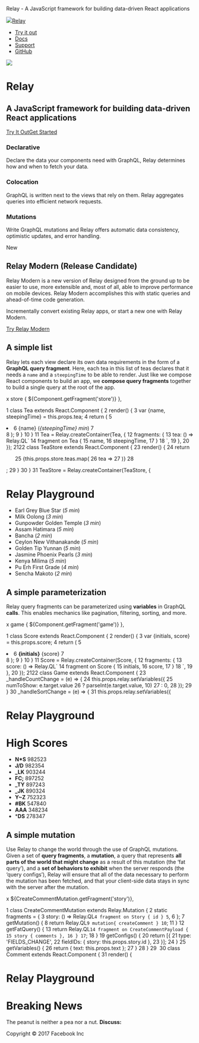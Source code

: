 Relay - A JavaScript framework for building data-driven React applications

[![](../_resources/7b5d584ecc07ab50ac4a8512f3c326e0.png)Relay](https://facebook.github.io/relay/)

- [Try it out](https://facebook.github.io/relay/prototyping/playground.html)
- [Docs](https://facebook.github.io/relay/docs/getting-started.html)
- [Support](https://facebook.github.io/relay/support.html)
- [GitHub](https://github.com/facebook/relay)

![](../_resources/3ee90e81623fe615b8b63547dd883411.png)

# **Relay**

## A JavaScript framework for building data-driven React applications

[Try It Out](https://facebook.github.io/relay/prototyping/playground.html)[Get Started](https://facebook.github.io/relay/docs/getting-started.html)

### Declarative

Declare the data your components need with GraphQL, Relay determines how and when to fetch your data.

### Colocation

GraphQL is written next to the views that rely on them. Relay aggregates queries into efficient network requests.

### Mutations

Write GraphQL mutations and Relay offers automatic data consistency, optimistic updates, and error handling.

New

## Relay Modern (Release Candidate)

Relay Modern is a new version of Relay designed from the ground up to be easier to use, more extensible and, most of all, able to improve performance on mobile devices. Relay Modern accomplishes this with static queries and ahead-of-time code generation.

Incrementally convert existing Relay apps, or start a new one with Relay Modern.

[Try Relay Modern](https://facebook.github.io/relay/docs/relay-modern.html)

## A simple list

Relay lets each view declare its own data requirements in the form of a **GraphQL query fragment**. Here, each tea in this list of teas declares that it needs a `name` and a `steepingTime` to be able to render. Just like we compose React components to build an app, we **compose query fragments** together to build a single query at the root of the app.

​x
 store { ${Component.getFragment('store')} },

1
class  Tea  extends  React.Component {
2
 render() {
3
 var {name, steepingTime} =  this.props.tea;
4
 return (
5
 <li  key={name}>
6
{name} (<em>{steepingTime} min</em>)
7
 </li>
8
);
9
}
10
}
11
Tea  =  Relay.createContainer(Tea, {
12
 fragments: {
13
 tea: () =>  Relay.QL`
14
 fragment on Tea {
15
 name,
16
 steepingTime,
17
 }
18
 `,
19
},
20
});
21
​
22
class  TeaStore  extends  React.Component {
23
 render() {
24
 return  <ul>
25
{this.props.store.teas.map(
26
 tea  =>  <Tea  tea={tea} />
27
)}
28
 </ul>;
29
}
30
}
31
TeaStore  =  Relay.createContainer(TeaStore, {

# Relay Playground

- Earl Grey Blue Star (*5 min*)
- Milk Oolong (*3 min*)
- Gunpowder Golden Temple (*3 min*)
- Assam Hatimara (*5 min*)
- Bancha (*2 min*)
- Ceylon New Vithanakande (*5 min*)
- Golden Tip Yunnan (*5 min*)
- Jasmine Phoenix Pearls (*3 min*)
- Kenya Milima (*5 min*)
- Pu Erh First Grade (*4 min*)
- Sencha Makoto (*2 min*)

## A simple parameterization

Relay query fragments can be parameterized using **variables** in GraphQL **calls**. This enables mechanics like pagination, filtering, sorting, and more.

​x
 game { ${Component.getFragment('game')} },

1
class  Score  extends  React.Component {
2
 render() {
3
 var {initials, score} =  this.props.score;
4
 return (
5
 <li  key={initials}>
6
 <strong>{initials}</strong> {score}
7
 </li>
8
);
9
}
10
}
11
Score  =  Relay.createContainer(Score, {
12
 fragments: {
13
 score: () =>  Relay.QL`
14
 fragment on Score {
15
 initials,
16
 score,
17
 }
18
 `,
19
},
20
});
21
​
22
class  Game  extends  React.Component {
23
 _handleCountChange  = (e) => {
24
 this.props.relay.setVariables({
25
 numToShow: e.target.value
26
 ?  parseInt(e.target.value, 10)
27
: 0,
28
});
29
}
30
 _handleSortChange  = (e) => {
31
 this.props.relay.setVariables({

# Relay Playground

# High Scores

- **N*S**  982523
- **J/D**  982354
- **_LK**  903244
- **FC;**  897252
- **_TY**  897243
- **_JK**  890324
- **Y~Z**  752323
- **#BK**  547840
- **AAA**  348234
- ***DS**  278347

## A simple mutation

Use Relay to change the world through the use of GraphQL mutations. Given a set of **query fragments**, a **mutation**, a query that represents **all parts of the world that might change** as a result of this mutation (the ‘fat query’), and a **set of behaviors to exhibit** when the server responds (the ‘query configs’), Relay will ensure that all of the data necessary to perform the mutation has been fetched, and that your client-side data stays in sync with the server after the mutation.

​x
 ${CreateCommentMutation.getFragment('story')},

1
class  CreateCommentMutation  extends  Relay.Mutation {
2
 static  fragments  = {
3
 story: () =>  Relay.QL`
4
 fragment on Story { id }
5
 `,
6
};
7
 getMutation() {
8
 return  Relay.QL`
9
 mutation{ createComment }
10
 `;
11
}
12
 getFatQuery() {
13
 return  Relay.QL`
14
 fragment on CreateCommentPayload {
15
 story { comments },
16
 }
17
 `;
18
}
19
 getConfigs() {
20
 return [{
21
 type: 'FIELDS_CHANGE',
22
 fieldIDs: { story: this.props.story.id },
23
}];
24
}
25
 getVariables() {
26
 return { text: this.props.text };
27
}
28
}
29
​
30
class  Comment  extends  React.Component {
31
 render() {

# Relay Playground

# Breaking News

The peanut is neither a pea nor a nut.
**Discuss:**

Copyright © 2017 Facebook Inc